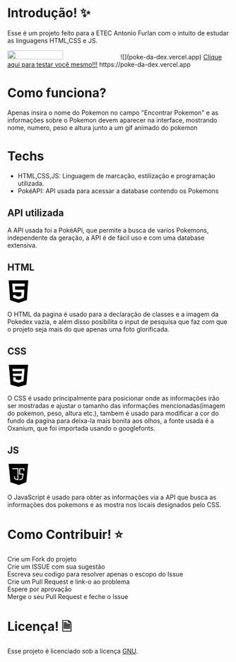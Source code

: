 # Introdução! ✨
Esse é um projeto feito para a ETEC Antonio Furlan com o intuito de estudar as linguagens HTML,CSS e JS.

<img src="https://github.com/Igor-Lima07/Poke-da-Dex/blob/main/preview.gif?raw=true" width=50% height=50%>
<poke-da-dex.vercel.app>
  ![](poke-da-dex.vercel.app)
<a href="poke-da-dex.vercel.app">Clique aqui para testar você mesmo!!!</a>
https://poke-da-dex.vercel.app

# Como funciona?

  Apenas insira o nome do Pokemon no campo "Encontrar Pokemon" e as informações sobre o Pokemon devem aparecer na interface, 
 mostrando nome, numero, peso e altura junto a um gif animado do pokemon

# Techs

* HTML,CSS,JS: Linguagem de marcação, estilização e programação utilizada.
* PokéAPI: API usada para acessar a database contendo os Pokemons

## API utilizada 

   A API usada foi a PokéAPi, que permite a busca de varíos Pokemons, independente da geração, a API é de fácil uso e com
  uma database extensiva.

## HTML

<img src="https://github.com/Igor-Lima07/Poke-da-Dex/blob/main/imgs_github/html%20(1).png?raw=true" width=10% height=10%>

   O HTML da pagina é usado para a declaração de classes e a imagem da Pokedex vazia, e além disso posibilita o input de pesquisa 
  que faz com que o projeto seja mais do que apenas uma foto glorificada.

## CSS

<img src="https://github.com/Igor-Lima07/Poke-da-Dex/blob/main/imgs_github/css-3.png?raw=true" width=10% height=10%>

   O CSS é usado principalmente para posicionar onde as informações irão ser mostradas e ajustar o tamanho das informações mencionadas(imagem do pokemon, peso, altura etc.), tambem é usado para modificar a cor do fundo da pagina para deixa-la mais bonita aos olhos, a fonte usada é a Oxanium, que foi importada usando o googlefonts.
   
## JS 

<img src="https://github.com/Igor-Lima07/Poke-da-Dex/blob/main/imgs_github/javascript.png?raw=true" width=10% height=10%>
  
   O JavaScript é usado para obter as informações via a API que busca as informações dos pokemons e as mostra nos locais designados pelo CSS.

# Como Contribuir! ⭐

Crie um Fork do projeto<br>
Crie um ISSUE com sua sugestão<br>
Escreva seu codigo para resolver apenas o escopo do Issue<br>
Crie um Pull Request e link-o ao problema<br>
Espere por aprovação<br>
Merge o seu Pull Request e feche o Issue

# Licença! 🗎

Esse projeto é licenciado sob a licença <a href="https://github.com/Igor-Lima07/Poke-da-Dex/blob/main/LICENSE">GNU</a>.

